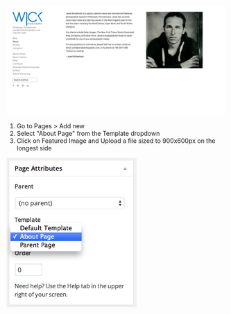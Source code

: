 <img src="img/wick-about.jpg" width="700" class="bordered"/>

1. Go to Pages > Add new
2. Select "About Page" from the Template dropdown
3. Click on Featured Image and Upload a file sized to 900x600px on the longest side

<img src="img/about-template.png" width="300" />
